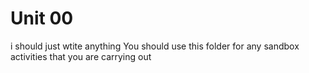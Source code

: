 # Unit 00
i should just wtite anything
You should use this folder for any sandbox activities that you are carrying out